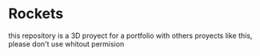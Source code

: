 # Rockets
this repository is a 3D proyect for a portfolio with others proyects like this,
please don't use whitout permision
